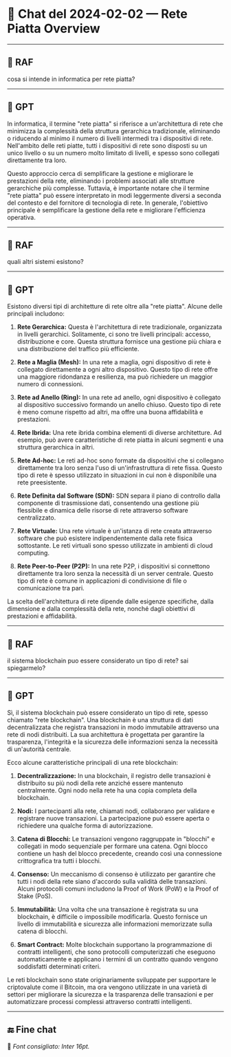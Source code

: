 # 📅 Chat del 2024-02-02 — Rete Piatta Overview

---

## 👤 **RAF**

cosa si intende in informatica per rete piatta?

---

## 🤖 **GPT**

In informatica, il termine "rete piatta" si riferisce a un'architettura di rete che minimizza la complessità della struttura gerarchica tradizionale, eliminando o riducendo al minimo il numero di livelli intermedi tra i dispositivi di rete. Nell'ambito delle reti piatte, tutti i dispositivi di rete sono disposti su un unico livello o su un numero molto limitato di livelli, e spesso sono collegati direttamente tra loro.

Questo approccio cerca di semplificare la gestione e migliorare le prestazioni della rete, eliminando i problemi associati alle strutture gerarchiche più complesse. Tuttavia, è importante notare che il termine "rete piatta" può essere interpretato in modi leggermente diversi a seconda del contesto e del fornitore di tecnologia di rete. In generale, l'obiettivo principale è semplificare la gestione della rete e migliorare l'efficienza operativa.

---

## 👤 **RAF**

quali altri sistemi esistono?

---

## 🤖 **GPT**

Esistono diversi tipi di architetture di rete oltre alla "rete piatta". Alcune delle principali includono:

1. **Rete Gerarchica:** Questa è l'architettura di rete tradizionale, organizzata in livelli gerarchici. Solitamente, ci sono tre livelli principali: accesso, distribuzione e core. Questa struttura fornisce una gestione più chiara e una distribuzione del traffico più efficiente.

2. **Rete a Maglia (Mesh):** In una rete a maglia, ogni dispositivo di rete è collegato direttamente a ogni altro dispositivo. Questo tipo di rete offre una maggiore ridondanza e resilienza, ma può richiedere un maggior numero di connessioni.

3. **Rete ad Anello (Ring):** In una rete ad anello, ogni dispositivo è collegato al dispositivo successivo formando un anello chiuso. Questo tipo di rete è meno comune rispetto ad altri, ma offre una buona affidabilità e prestazioni.

4. **Rete Ibrida:** Una rete ibrida combina elementi di diverse architetture. Ad esempio, può avere caratteristiche di rete piatta in alcuni segmenti e una struttura gerarchica in altri.

5. **Rete Ad-hoc:** Le reti ad-hoc sono formate da dispositivi che si collegano direttamente tra loro senza l'uso di un'infrastruttura di rete fissa. Questo tipo di rete è spesso utilizzato in situazioni in cui non è disponibile una rete preesistente.

6. **Rete Definita dal Software (SDN):** SDN separa il piano di controllo dalla componente di trasmissione dati, consentendo una gestione più flessibile e dinamica delle risorse di rete attraverso software centralizzato.

7. **Rete Virtuale:** Una rete virtuale è un'istanza di rete creata attraverso software che può esistere indipendentemente dalla rete fisica sottostante. Le reti virtuali sono spesso utilizzate in ambienti di cloud computing.

8. **Rete Peer-to-Peer (P2P):** In una rete P2P, i dispositivi si connettono direttamente tra loro senza la necessità di un server centrale. Questo tipo di rete è comune in applicazioni di condivisione di file o comunicazione tra pari.

La scelta dell'architettura di rete dipende dalle esigenze specifiche, dalla dimensione e dalla complessità della rete, nonché dagli obiettivi di prestazioni e affidabilità.

---

## 👤 **RAF**

il sistema blockchain puo essere considerato un tipo di rete? sai spiegarmelo?

---

## 🤖 **GPT**

Sì, il sistema blockchain può essere considerato un tipo di rete, spesso chiamato "rete blockchain". Una blockchain è una struttura di dati decentralizzata che registra transazioni in modo immutabile attraverso una rete di nodi distribuiti. La sua architettura è progettata per garantire la trasparenza, l'integrità e la sicurezza delle informazioni senza la necessità di un'autorità centrale.

Ecco alcune caratteristiche principali di una rete blockchain:

1. **Decentralizzazione:** In una blockchain, il registro delle transazioni è distribuito su più nodi della rete anziché essere mantenuto centralmente. Ogni nodo nella rete ha una copia completa della blockchain.

2. **Nodi:** I partecipanti alla rete, chiamati nodi, collaborano per validare e registrare nuove transazioni. La partecipazione può essere aperta o richiedere una qualche forma di autorizzazione.

3. **Catena di Blocchi:** Le transazioni vengono raggruppate in "blocchi" e collegati in modo sequenziale per formare una catena. Ogni blocco contiene un hash del blocco precedente, creando così una connessione crittografica tra tutti i blocchi.

4. **Consenso:** Un meccanismo di consenso è utilizzato per garantire che tutti i nodi della rete siano d'accordo sulla validità delle transazioni. Alcuni protocolli comuni includono la Proof of Work (PoW) e la Proof of Stake (PoS).

5. **Immutabilità:** Una volta che una transazione è registrata su una blockchain, è difficile o impossibile modificarla. Questo fornisce un livello di immutabilità e sicurezza alle informazioni memorizzate sulla catena di blocchi.

6. **Smart Contract:** Molte blockchain supportano la programmazione di contratti intelligenti, che sono protocolli computerizzati che eseguono automaticamente e applicano i termini di un contratto quando vengono soddisfatti determinati criteri.

Le reti blockchain sono state originariamente sviluppate per supportare le criptovalute come il Bitcoin, ma ora vengono utilizzate in una varietà di settori per migliorare la sicurezza e la trasparenza delle transazioni e per automatizzare processi complessi attraverso contratti intelligenti.

---

## 🔚 Fine chat

📌 *Font consigliato: Inter 16pt.*
